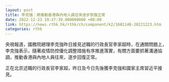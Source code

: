 ```yaml
---
layout: post
title: 李克強：將推動香港與內地人員往來逐步恢復正常
date: 2022-12-23 19:27:39.000000000 +08:00
link: https://news.rthk.hk/rthk/ch/component/k2/1681140-20221223.htm
categories: rthk
---
```


央視報道，國務院總理李克強昨日接見述職的行政長官李家超時，在通關問題上，李克強表示，隨著疫情防控優化調整措施有序推進落實，有關方面要抓著溝通協調，推動香港與內地人員往來，逐步回復正常。

正在北京述職的行政長官李家超，昨日及今日先後獲李克強和國家主席習近平接見。
